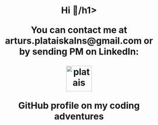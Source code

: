 <h1 align="center">Hi 👋/h1>
 
<p align="center"> You can contact me at <b>arturs.plataiskalns@gmail.com</b> or by sending PM on LinkedIn: </p> 
<p align="center"><a href=https://www.linkedin.com/in/arturs-plataiskalns/ target="blank"><img align="center" src=https://cdn.jsdelivr.net/npm/simple-icons@3.0.1/icons/linkedin.svg alt="platais" height="80" width="80" /></a>
  
<p align="center"> GitHub profile on my coding adventures</p>
